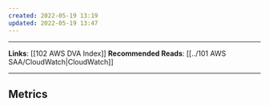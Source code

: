 ```yaml
---
created: 2022-05-19 13:19
updated: 2022-05-19 13:47
---
```

---
**Links**: [[102 AWS DVA Index]]
**Recommended Reads**: [[../101 AWS SAA/CloudWatch|CloudWatch]]

---

## Metrics
